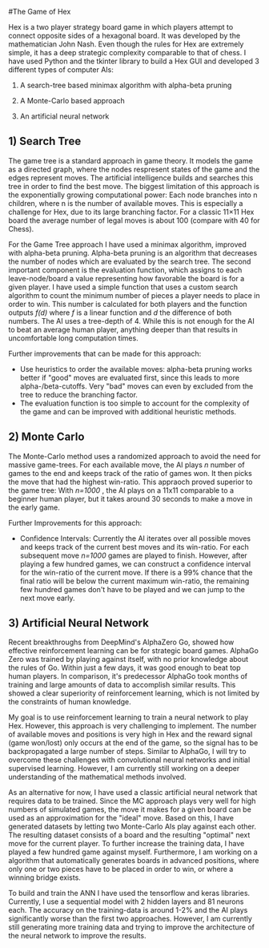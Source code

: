 #The Game of Hex

Hex is a two player strategy board game in which players attempt to
connect opposite sides of a hexagonal board. It was developed by the
mathematician John Nash. Even though the rules for Hex are extremely
simple, it has a deep strategic complexity comparable to that of
chess. I have used Python and the tkinter library to build a Hex GUI
and developed 3 different types of computer AIs:

1) A search-tree based minimax algorithm with alpha-beta pruning

2) A Monte-Carlo based approach 

3) An artificial neural network



## 1) Search Tree

The game tree is a standard approach in game theory. It models the game as a directed graph, where the nodes respresent states of the game and the edges represent moves. The artificial intelligence builds and searches this tree in order to find the best move. The biggest limitation of this approach is the exponentially growing computational power: Each node branches into n children, where n is the number of available moves. This is especially a challenge for Hex, due to its large branching factor. For a classic 11×11 Hex board the average number of legal moves is about 100 (compare with 40 for Chess).

For the Game Tree approach I have used a minimax algorithm, improved
with alpha-beta pruning. Alpha-beta pruning is an algorithm that
decreases the number of nodes which are evaluated by the search tree.
The second important component is the evaluation function, which
assigns to each leave-node/board a value representing how favorable
the board is for a given player. I have used a simple function that
uses a custom search algorithm to count the minimum number of pieces a
player needs to place in order to win. This number is calculated for
both players and the function outputs *f(d)* where *f*
is a linear function and *d* the difference of both numbers.
The AI uses a tree-depth of 4. While this is not enough for the AI to
beat an average human player, anything deeper than that results in
uncomfortable long computation times.


Further improvements that can be made for this approach:
- Use heuristics to order the available moves: alpha-beta pruning works better if "good" moves are evaluated first, since this leads to more alpha-/beta-cutoffs. Very "bad" moves can even by excluded from the tree to reduce the branching factor. 
- The evaluation function is too simple to account for the complexity of the game and can be improved with additional heuristic methods.



## 2) Monte Carlo


  The Monte-Carlo method uses a randomized approach to avoid the need
  for massive game-trees. For each available move, the AI plays
  *n* number of games to the end and keeps track of the ratio of
  games won. It then picks the move that had the highest win-ratio. This
  appraoch proved superior to the game tree: With *n=1000* , the
  AI plays on a 11x11 comparable to a beginner human player, but it
  takes around 30 seconds to make a move in the early game.
  

  Further Improvements for this approach:
  - Confidence Intervals:
  Currently the AI iterates over all possible moves and keeps track of
  the current best moves and its win-ratio. For each subsequent move
  *n=1000* games are played to finish. However, after playing a
  few hundred games, we can construct a confidence interval for the
  win-ratio of the current move. If there is a 99% chance that the final
  ratio will be below the current maximum win-ratio, the remaining few
  hundred games don't have to be played and we can jump to the next move
  early.


## 3) Artificial Neural Network

Recent breakthroughs from DeepMind's AlphaZero Go, showed how
effective reinforcement learning can be for strategic board games.
AlphaGo Zero was trained by playing against itself, with no prior
knowledge about the rules of Go. Within just a few days, it was good
enough to beat top human players. In comparison, it's predecessor
AlphaGo took months of training and large amounts of data to
accomplish similar results. This showed a clear superiority of
reinforcement learning, which is not limited by the constraints of
human knowledge. 

My goal is to use reinforcement learning to
train a neural network to play Hex. However, this approach is very
challenging to implement. The number of available moves and positions
is very high in Hex and the reward signal (game won/lost) only occurs
at the end of the game, so the signal has to be backpropagated a large
number of steps. Similar to AlphaGo, I will try to overcome these
challenges with convolutional neural networks and initial supervised
learning. However, I am currently still working on a deeper
understanding of the mathematical methods involved.


As an alternative for now, I have used a classic artificial neural
network that requires data to be trained. Since the MC approach plays
very well for high numbers of simulated games, the move it makes for a
given board can be used as an approximation for the "ideal" move.
Based on this, I have generated datasets by letting two Monte-Carlo
AIs play against each other. The resulting dataset consists of a board
and the resulting "optimal" next move for the current player. To
further increase the training data, I have played a few hundred game
against myself. Furthermore, I am working on a algorithm that
automatically generates boards in advanced positions, where only one
or two pieces have to be placed in order to win, or where a winning
bridge exists.

To build and train the ANN I have used the tensorflow and keras
libraries. Currently, I use a sequential model with 2 hidden layers
and 81 neurons each. The accuracy on the training-data is around 1-2%
and the AI plays significantly worse than the first two approaches.
However, I am currently still generating more training data and trying
to improve the architecture of the neural network to improve the
results.
